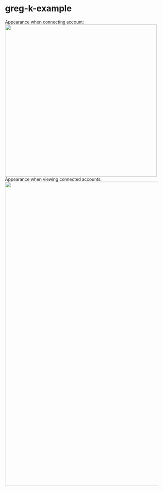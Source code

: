 # greg-k-example
Appearance when connecting account:
<a href="https://cdn.zapier.com/storage/photos/5608a378100f96b2d9d5301469afcfb2_2.png"><img src="https://cdn.zapier.com/storage/photos/5608a378100f96b2d9d5301469afcfb2_2.png" height="500px" /></a>
Appearance when viewing connected accounts:
<a href="https://cdn.zapier.com/storage/photos/9f6fafb21e1e5473b9e96dbf0c125d1c.png"><img src="https://cdn.zapier.com/storage/photos/9f6fafb21e1e5473b9e96dbf0c125d1c.png" width="1000px" /></a>
